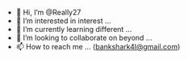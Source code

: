 - 👋 Hi, I’m @Really27
- 👀 I’m interested in interest ...
- 🌱 I’m currently learning different ...
- 💞️ I’m looking to collaborate on beyond ...
- 📫 How to reach me ...
(bankshark4l@gmail.com)
<!---
Really27/Really27 is a ✨ special ✨ repository because its `README.md` (this file) appears on your GitHub profile.
You can click the Preview link to take a look at your changes.
--->
